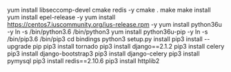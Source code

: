 yum install libseccomp-devel cmake redis -y
cmake .
make
make install
yum install epel-release -y
yum install https://centos7.iuscommunity.org/ius-release.rpm -y
yum install python36u -y
ln -s /bin/python3.6 /bin/python3
yum install python36u-pip -y
ln -s /bin/pip3.6 /bin/pip3
cd bindings
python3 setup.py install
pip3 install --upgrade pip
pip3 install tornado
pip3 install django==2.1.2
pip3 install celery
pip3 install django-bootstrap3
pip3 install django-celery
pip3 install pymysql
pip3 install redis==2.10.6
pip3 install httplib2